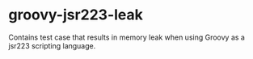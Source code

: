 # groovy-jsr223-leak
Contains test case that results in memory leak when using Groovy as a jsr223 scripting language.
